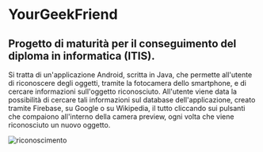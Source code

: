 # YourGeekFriend  
## Progetto di maturità per il conseguimento del diploma in informatica (ITIS).

Si tratta di un'applicazione Android, scritta in Java, che permette all'utente di riconoscere degli oggetti, tramite la fotocamera dello smartphone, e di cercare informazioni sull'oggetto riconosciuto.
All'utente viene data la possibilità di cercare tali informazioni sul database dell'applicazione, creato tramite Firebase, su Google o su Wikipedia, il tutto cliccando sui pulsanti che compaiono all'interno della camera preview, ogni volta che viene riconosciuto un nuovo oggetto.  



![riconoscimento](https://user-images.githubusercontent.com/88974763/136663251-640fde5c-664c-427e-b337-a5553c2bdcab.JPG)

